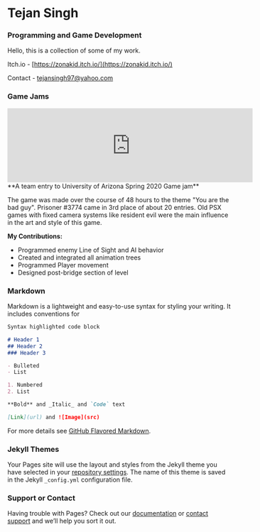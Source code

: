 # Tejan Singh
### Programming and Game Development

Hello, this is a collection of some of my work.

Itch.io - [https://zonakid.itch.io/](https://zonakid.itch.io/)

Contact - [tejansingh97@yahoo.com](mailto:tejansingh97@yahoo.com)

### Game Jams
<iframe frameborder="0" src="https://itch.io/embed/616104?dark=true" width="552" height="167"><a href="https://lukewasthefish.itch.io/prisoner-3774">Prisoner #3774 by lukewasthefish, ZonaKid, alexcarney</a></iframe>
**A team entry to University of Arizona Spring 2020 Game jam**

The game was made over the course of 48 hours to the theme "You are the bad guy". Prisoner #3774 came in 3rd place of about 20 entries.
Old PSX games with fixed camera systems like resident evil were the main influence in the art and style of this game.

**My Contributions:**
- Programmed enemy Line of Sight and AI behavior
- Created and integrated all animation trees
- Programmed Player movement
- Designed post-bridge section of level


### Markdown

Markdown is a lightweight and easy-to-use syntax for styling your writing. It includes conventions for

```markdown
Syntax highlighted code block

# Header 1
## Header 2
### Header 3

- Bulleted
- List

1. Numbered
2. List

**Bold** and _Italic_ and `Code` text

[Link](url) and ![Image](src)
```

For more details see [GitHub Flavored Markdown](https://guides.github.com/features/mastering-markdown/).

### Jekyll Themes

Your Pages site will use the layout and styles from the Jekyll theme you have selected in your [repository settings](https://github.com/TejanSingh/TejanSingh.github.io/settings). The name of this theme is saved in the Jekyll `_config.yml` configuration file.

### Support or Contact

Having trouble with Pages? Check out our [documentation](https://help.github.com/categories/github-pages-basics/) or [contact support](https://github.com/contact) and we’ll help you sort it out.
